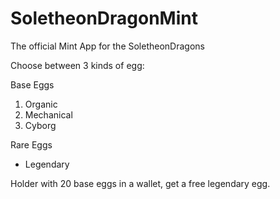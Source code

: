 # SoletheonDragonMint
The official Mint App for the SoletheonDragons

Choose between 3 kinds of egg:

Base Eggs
 1. Organic
 2. Mechanical
 3. Cyborg
    
Rare Eggs
- Legendary

Holder with 20 base eggs in a wallet, get a free legendary egg.